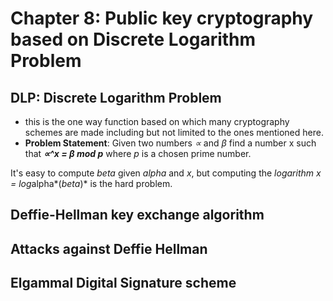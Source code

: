 # Chapter 8: Public key cryptography based on Discrete Logarithm Problem

## DLP: Discrete Logarithm Problem
- this is the one way function based on which many cryptography schemes are made including but not limited to the ones mentioned here.
- **Problem Statement**: Given two numbers *&vprop;* and *&#946;* find a number x such that ***&vprop;^x = &#946; mod p*** where *p* is a chosen prime 
number.

It's easy to compute *beta* given *alpha* and *x*, but computing the *logarithm x = log*alpha*(*beta*)* is the hard problem.

## Deffie-Hellman key exchange algorithm

## Attacks against Deffie Hellman

## Elgammal Digital Signature scheme
